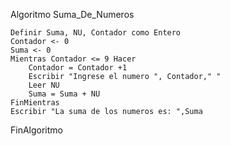 Algoritmo Suma_De_Numeros

	Definir Suma, NU, Contador como Entero
	Contador <- 0
	Suma <- 0 
	Mientras Contador <= 9 Hacer
		Contador = Contador +1
		Escribir "Ingrese el numero ", Contador," "
		Leer NU
		Suma = Suma + NU
	FinMientras
	Escribir "La suma de los numeros es: ",Suma
	
FinAlgoritmo

